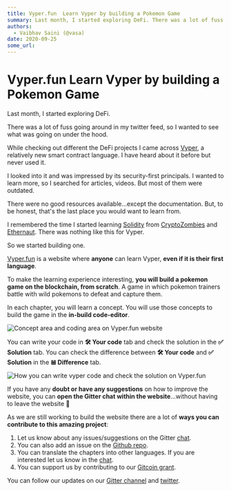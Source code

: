 ```yaml
---
title: Vyper.fun  Learn Vyper by building a Pokemon Game
summary: Last month, I started exploring DeFi. There was a lot of fuss going around in my twitter feed, so I wanted to see what was going on under the hood. While checki
authors:
  - Vaibhav Saini (@vasa)
date: 2020-09-25
some_url: 
---
```


# Vyper.fun  Learn Vyper by building a Pokemon Game


Last month, I started exploring DeFi.

There was a lot of fuss going around in my twitter feed, so I wanted to see what was going on under the hood.

While checking out different the DeFi projects I came across [Vyper](https://vyper.readthedocs.io/en/stable/), a relatively new smart contract language. I have heard about it before but never used it.

I looked into it and was impressed by its security-first principals. I wanted to learn more, so I searched for articles, videos. But most of them were outdated.

There were no good resources available...except the documentation. But, to be honest, that's the last place you would want to learn from.

I remembered the time I started learning [Solidity](https://solidity.readthedocs.io/en/v0.7.1/) from [CryptoZombies](https://cryptozombies.io/) and [Ethernaut](https://ethernaut.openzeppelin.com/). There was nothing like this for Vyper.

So we started building one.

[Vyper.fun](https://vyper.fun/?ref=saw) is a website where **anyone** can learn Vyper, **even if it is their first language**.

To make the learning experience interesting, **you will build a pokemon game on the blockchain, from scratch**. A game in which pokemon trainers battle with wild pokemons to defeat and capture them.

In each chapter, you will learn a concept. You will use those concepts to build the game in the **in-build code-editor**.

![Concept area and coding area on Vyper.fun website](https://simpleaswater.com/content/images/size/w1600/2020/09/What-is-Multiformats.png)

You can write your code in **🛠 Your code** tab and check the solution in the **✅ Solution** tab. You can check the difference between **🛠 Your code** and **✅ Solution** in the **𝌡 Difference** tab.

![How you can write vyper code and check the solution on Vyper.fun](https://simpleaswater.com/content/images/size/w1600/2020/09/What-is-Multiformats--1-.png)

If you have any **doubt or have any suggestions** on how to improve the website, you can **open the Gitter chat within the website**...without having to leave the website 🤯

As we are still working to build the website there are a lot of **ways you can contribute to this amazing project**:

1. Let us know about any issues/suggestions on the Gitter [chat](https://gitter.im/vyper-fun/lobby).
2. You can also add an issue on the [Github repo](https://github.com/vyperfun/vyper.fun).
3. You can translate the chapters into other languages. If you are interested let us know in the [chat](https://gitter.im/vyper-fun/lobby).
4. You can support us by contributing to our [Gitcoin grant](https://gitcoin.co/grants/1122/vyperfun).

You can follow our updates on our [Gitter channel](https://gitter.im/vyper-fun/lobby) and [twitter](https://twitter.com/VyperFun).